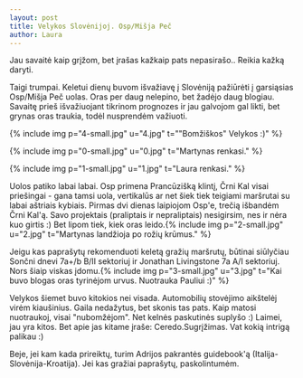 ```yaml
---
layout: post
title: Velykos Slovėnijoj. Osp/Mišja Peč
author: Laura
---
```


Jau savaitė kaip grįžom, bet įrašas kažkaip pats nepasirašo.. Reikia kažką daryti.

Taigi trumpai. Keletui dienų buvom išvažiavę į Slovėniją pažiūrėti į garsiąsias Osp/Mišja Peč uolas. Oras per daug nelepino, bet žadėjo daug blogiau. Savaitę prieš išvažiuojant tikrinom prognozes ir jau galvojom gal likti, bet grynas oras traukia, todėl nusprendėm važiuoti.

{% include img p="4-small.jpg" u="4.jpg" t="\"Bomžiškos\" Velykos :)" %}
<!--break-->

{% include img p="0-small.jpg" u="0.jpg" t="Martynas renkasi." %}

{% include img p="1-small.jpg" u="1.jpg" t="Laura renkasi." %}

Uolos patiko labai labai. Osp primena Prancūzišką klintį, Črni Kal visai priešingai - gana tamsi uola, vertikalūs ar net šiek tiek teigiami maršrutai su labai aštriais kybiais. Pirmas dvi dienas laipiojom Osp'e, trečią išbandėm Črni Kal'ą. Savo projektais (praliptais ir nepraliptais) nesigirsim, nes ir nėra kuo girtis :) Bet lipom tiek, kiek oras leido.{% include img p="2-small.jpg" u="2.jpg" t="Martynas landžioja po rožių krūmus." %}

Jeigu kas paprašytų rekomenduoti keletą gražių maršrutų, būtinai siūlyčiau Sončni dnevi 7a+/b B/II sektoriuj ir Jonathan Livingstone 7a A/I sektoriuj. Nors šiaip viskas įdomu.{% include img p="3-small.jpg" u="3.jpg" t="Kai buvo blogas oras tyrinėjom urvus. Nuotrauka Pauliui :)" %}

Velykos šiemet buvo kitokios nei visada. Automobilių stovėjimo aikštelėj virėm kiaušinius. Gaila nedažytus, bet skonis tas pats. Kaip matosi nuotraukoj, visai "nubomžėjom". Net kelnės paskutinės suplyšo :) Laimei, jau yra kitos. Bet apie jas kitame įraše: Ceredo.Sugrįžimas. Vat kokią intrigą palikau :)

Beje, jei kam kada prireiktų, turim Adrijos pakrantės guidebook'ą (Italija-Slovėnija-Kroatija). Jei kas gražiai paprašytų, paskolintumėm.  
